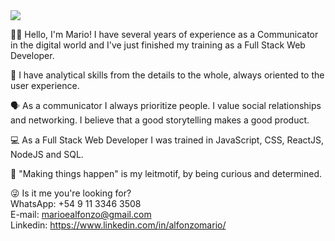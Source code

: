 <img src="https://media-exp1.licdn.com/dms/image/C4D16AQGz0KduXw3YUg/profile-displaybackgroundimage-shrink_350_1400/0/1651952074908?e=1665619200&v=beta&t=WQqQaYW39a0PFNbX3qzEMWJrBTxxyt_iKmsig77WsVY" />

👋🏻 Hello, I'm Mario! I have several years of experience as a Communicator in the digital world and I've just finished my training as a Full Stack Web Developer. 

🙂 I have analytical skills from the details to the whole, always oriented to the user experience.

🗣️ As a communicator I always prioritize people. I value social relationships and networking. I believe that a good storytelling makes a good product. 

💻 As a Full Stack Web Developer I was trained in JavaScript, CSS, ReactJS, NodeJS and SQL.

🤠 "Making things happen" is my leitmotif, by being curious and determined.

😜 Is it me you're looking for?<br>
WhatsApp: +54 9 11 3346 3508<br>
E-mail: marioealfonzo@gmail.com<br>
Linkedin: https://www.linkedin.com/in/alfonzomario/
